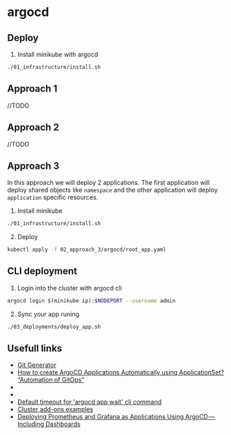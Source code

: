 # argocd

## Deploy

1. Install minikube with argocd

```sh
./01_infrastructure/install.sh
```

## Approach 1

//TODO

## Approach 2

//TODO

## Approach 3

In this approach we will deploy 2 applications. The first application will deploy shared objects like `namespace` and the other application will deploy `application` specific resources.

1. Install minikube

```sh
./01_infrastructure/install.sh
```

2. Deploy 

```sh
kubectl apply -f 02_approach_3/argocd/root_app.yaml
```

## CLI deployment

1. Login into the cluster with argocd cli

```sh
argocd login $(minikube ip):$NODEPORT --username admin
```


2. Sync your app runing

```sh
./03_deployments/deploy_app.sh
```

## Usefull links

- [Git Generator](https://argocd-applicationset.readthedocs.io/en/stable/Generators-Git/)
- [How to create ArgoCD Applications Automatically using ApplicationSet? “Automation of GitOps”](https://amralaayassen.medium.com/how-to-create-argocd-applications-automatically-using-applicationset-automation-of-the-gitops-59455eaf4f72)
- [](https://www.buchatech.com/2022/08/how-to-set-the-application-reconciliation-timeout-in-argo-cd/)
- [](https://argo-cd.readthedocs.io/en/stable/operator-manual/health/ag)
- [Default timeout for 'argocd app wait' cli command](https://github.com/argoproj/argo-cd/discussions/10478)
- [Cluster add-ons examples](https://github.com/aws-samples/eks-blueprints-add-ons)
- [Deploying Prometheus and Grafana as Applications Using ArgoCD — Including Dashboards](https://dzone.com/articles/deploying-prometheus-and-grafana-as-applications-u)